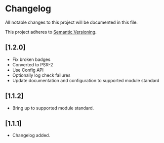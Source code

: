 # Changelog

All notable changes to this project will be documented in this file.

This project adheres to [Semantic Versioning](http://semver.org/).

## [1.2.0]

* Fix broken badges
* Converted to PSR-2
* Use Config API
* Optionally log check failures
* Update documentation and configuration to supported module standard

## [1.1.2]

* Bring up to supported module standard.

## [1.1.1]

* Changelog added.
